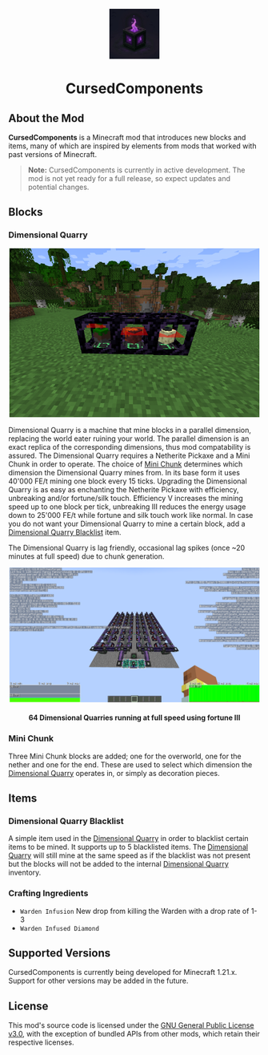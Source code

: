 <p align="center">
    <img src="img/icon.png" width="100" height="100">
    <h1 align="center">CursedComponents</h1>

## About the Mod

**CursedComponents** is a Minecraft mod that introduces new blocks and items, many of which are inspired by elements
from mods that worked with past versions of Minecraft.

> **Note:** CursedComponents is currently in active development. The mod is not yet ready for a full release, so expect
> updates and potential changes.

## Blocks

### Dimensional Quarry

<p align="center">
    <img src="img/dimensional_quarry.png" width="500">

Dimensional Quarry is a machine that mine blocks in a parallel dimension, replacing the world eater ruining your world.
The parallel dimension is an exact replica of the corresponding dimensions, thus mod compatability is assured. The
Dimensional Quarry requires a Netherite Pickaxe and a Mini Chunk in order to operate. The choice
of [Mini Chunk](#mini-chunk)
determines which dimension the Dimensional Quarry mines from. In its base form it uses 40'000 FE/t mining one block
every 15 ticks. Upgrading the Dimensional Quarry is as easy as enchanting the Netherite Pickaxe with efficiency,
unbreaking and/or fortune/silk touch. Efficiency V increases the mining speed up to one block per tick, unbreaking III
reduces the energy usage down to 25'000 FE/t while fortune and silk touch work like normal. In case you do not want your
Dimensional Quarry to mine a certain block, add a [Dimensional Quarry Blacklist](#dimensional-quarry-blacklist) item.

The Dimensional Quarry is lag friendly, occasional lag spikes (once ~20 minutes at full speed) due to chunk generation.

<p align="center">
    <img src="img/dimensional_quarry_lag.png" width="500">
    <h4 align="center">64 Dimensional Quarries running at full speed using fortune III</h4>

### Mini Chunk

Three Mini Chunk blocks are added; one for the overworld, one for the nether and one for the end. These are used to
select which dimension the [Dimensional Quarry](#dimensional-quarry) operates in, or simply as decoration pieces.

## Items

### Dimensional Quarry Blacklist

A simple item used in the [Dimensional Quarry](#dimensional-quarry) in order to blacklist certain items to be mined. It
supports up to 5 blacklisted items. The [Dimensional Quarry](#dimensional-quarry) will still mine at the same speed as
if the blacklist was not present but the blocks will not be added to the
internal [Dimensional Quarry](#dimensional-quarry) inventory.

### Crafting Ingredients

* ``Warden Infusion`` New drop from killing the Warden with a drop rate of 1-3
* ``Warden Infused Diamond``

## Supported Versions

CursedComponents is currently being developed for Minecraft 1.21.x. Support for other versions may be added in the
future.

## License

This mod's source code is licensed under the [GNU General Public License v3.0](../LICENSE), with the exception of
bundled APIs from other mods, which retain their respective licenses.
